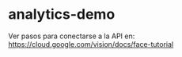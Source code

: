 # analytics-demo
Ver pasos para conectarse a la API en: https://cloud.google.com/vision/docs/face-tutorial
